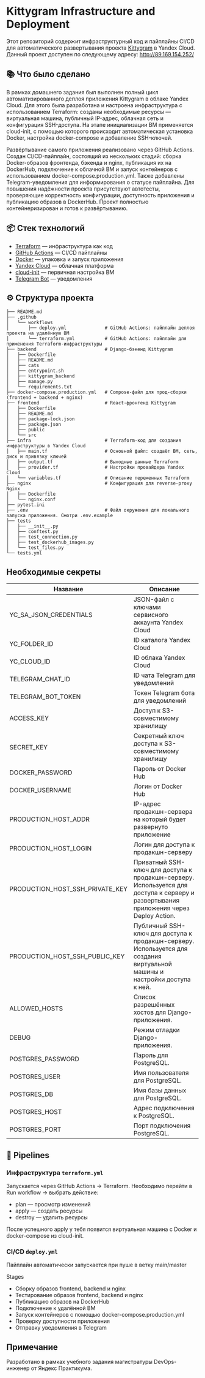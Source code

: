 # Kittygram Infrastructure and Deployment

Этот репозиторий содержит инфраструктурный код и пайплайны CI/CD для автоматического развертывания проекта [Kittygram](https://github.com/yandex-praktikum/kittygram) в Yandex Cloud. Данный проект доступен по следующему адресу: http://89.169.154.252/

## 📚 Что было сделано

В рамках домашнего задания был выполнен полный цикл автоматизированного деплоя приложения Kittygram в облаке Yandex Cloud. Для этого была разработана и настроена инфраструктура с использованием Terraform: созданы необходимые ресурсы — виртуальная машина, публичный IP-адрес, облачная сеть и конфигурация SSH-доступа. На этапе инициализации ВМ применяется cloud-init, с помощью которого происходит автоматическая установка Docker, настройка docker-compose и добавление SSH-ключей.

Развёртывание самого приложения реализовано через GitHub Actions. Создан CI/CD-пайплайн, состоящий из нескольких стадий: сборка Docker-образов фронтенда, бэкенда и nginx, публикация их на DockerHub, подключение к облачной ВМ и запуск контейнеров с использованием docker-compose.production.yml. Также добавлены Telegram-уведомления для информирования о статусе пайплайна. Для повышения надёжности проекта присутствуют автотесты, проверяющие корректность конфигурации, доступность приложения и публикацию образов в DockerHub. Проект полностью контейнеризирован и готов к развёртыванию.

## 📦 Стек технологий

- [Terraform](https://www.terraform.io/) — инфраструктура как код
- [GitHub Actions](https://docs.github.com/en/actions) — CI/CD пайплайны
- [Docker](https://www.docker.com/) — упаковка и запуск приложения
- [Yandex Cloud](https://cloud.yandex.ru/) — облачная платформа
- [cloud-init](https://cloudinit.readthedocs.io/en/latest/) — первичная настройка ВМ
- [Telegram Bot](https://core.telegram.org/bots/api) — уведомления

## ⚙️ Структура проекта

```
├── README.md  
├── .github
│   └── workflows
│       ├── deploy.yml              # GitHub Actions: пайплайн деплоя проекта на удалённую ВМ
│       └── terraform.yml           # GitHub Actions: пайплайн для применения Terraform-инфраструктуры
├── backend                         # Django-бэкенд Kittygram 
│   ├── Dockerfile
│   ├── README.md
│   ├── cats
│   ├── entrypoint.sh
│   ├── kittygram_backend
│   ├── manage.py
│   └── requirements.txt
├── docker-compose.production.yml   # Compose-файл для прод-сборки (frontend + backend + nginx)
├── frontend                        # React-фронтенд Kittygram
│   ├── Dockerfile
│   ├── README.md
│   ├── package-lock.json
│   ├── package.json
│   ├── public
│   └── src
├── infra                           # Terraform-код для создания инфраструктуры в Yandex Cloud
│   ├── main.tf                     # Основной файл: создаёт ВМ, сеть, диск и привязку ключей
│   ├── output.tf                   # Выходные данные Terraform
│   ├── provider.tf                 # Настройки провайдера Yandex Cloud
│   └── variables.tf                # Описание переменных Terraform
├── nginx                           # Конфигурация для reverse-proxy Nginx
│   ├── Dockerfile
│   └── nginx.conf
├── pytest.ini
├── .env                            # Файл окружения для локального запуска приложения. Смотри .env.example
├── tests
│   ├── __init__.py
│   ├── conftest.py
│   ├── test_connection.py
│   ├── test_dockerhub_images.py
│   └── test_files.py
└── tests.yml
```

## Необходимые секреты

| Название | Описание |
|------------------|----------|
| YC_SA_JSON_CREDENTIALS | JSON-файл с ключами сервисного аккаунта Yandex Cloud |
| YC_FOLDER_ID | ID каталога Yandex Cloud |
| YC_CLOUD_ID | ID облака Yandex Cloud |
| TELEGRAM_CHAT_ID | ID чата Telegram для уведомлений |
| TELEGRAM_BOT_TOKEN | Токен Telegram бота для уведомлений |
| ACCESS_KEY | Доступ к S3-совместимому хранилищу |
| SECRET_KEY | Секретный ключ доступа к S3-совместимому хранилищу |
| DOCKER_PASSWORD | Пароль от Docker Hub |
| DOCKER_USERNAME | Логин от Docker Hub |
| PRODUCTION_HOST_ADDR | IP-адрес продакшн-сервера на который будет развернуто приложение |
| PRODUCTION_HOST_LOGIN | Логин для доступа к продакшн-серверу |
| PRODUCTION_HOST_SSH_PRIVATE_KEY | Приватный SSH-ключ для доступа к продакшн-серверу. Используется для доступа к серверу и развертывания приложения через Deploy Action. |
| PRODUCTION_HOST_SSH_PUBLIC_KEY | Публичный SSH-ключ для доступа к продакшн-серверу. Используется для создания виртуальной машины и настройки доступа к ней. |
| ALLOWED_HOSTS | Список разрешённых хостов для Django-приложения. |
| DEBUG | Режим отладки Django-приложения. |
| POSTGRES_PASSWORD | Пароль для PostgreSQL. |
| POSTGRES_USER | Имя пользователя для PostgreSQL. |
| POSTGRES_DB | Имя базы данных для PostgreSQL. |
| POSTGRES_HOST | Адрес подключения к PostgreSQL. |
| POSTGRES_PORT | Порт подключения PostgreSQL. |


## 🚀 Pipelines

### Инфраструктура `terraform.yml`

Запускается через GitHub Actions → Terraform. Необходимо перейти в  Run workflow → выбрать действие:
 - plan — просмотр изменений
 - apply — создать ресурсы
 - destroy — удалить ресурсы

После успешного apply у тебя появится виртуальная машина с Docker и docker-compose из cloud-init.

### CI/CD `deploy.yml`

Пайплайн автоматически запускается при пуше в ветку main/master

Stages
- Сборку образов frontend, backend и nginx
- Тестирование образов frontend, backend и nginx
- Публикацию образов на DockerHub
- Подключение к удалённой ВМ
- Запуск контейнеров с помощью docker-compose.production.yml
- Проверку доступности приложения
- Отправку уведомления в Telegram

## Примечание

Разработано в рамках учебного задания магистратуры DevOps-инженер от Яндекс Практикума.
